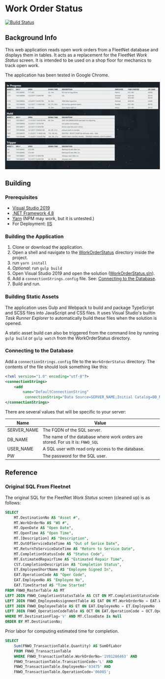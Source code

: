 # Work Order Status
[![Build Status](https://dev.azure.com/cumtd/MTD/_apis/build/status/CUMTD.WorkOrderStatus?branchName=master)](https://dev.azure.com/cumtd/MTD/_build/latest?definitionId=18&branchName=master)

## Background Info
This web application reads open work orders from a FleetNet database
and displays them in tables.
It acts as a replacement for the FleetNet *Work Status* screen.
It is intended to be used on a shop floor for mechanics to track open work.

The application has been tested in Google Chrome.

![Screenshot of the Application](./screenshot.png)

## Building
### Prerequisites
* [Visual Studio 2019](https://www.visualstudio.com/downloads/)
* [.NET Framework 4.8](https://www.microsoft.com/net/download/dotnet-framework-runtime/net48)
* [Yarn](https://yarnpkg.com/en/) (NPM may work, but it is untested.)
* For Deployment: [IIS](https://www.iis.net/)

### Building the Application
1. Clone or download the application.
2. Open a shell and navigate to the [WorkOrderStatus](./WorkOrderStatus/) directory inside the project.
3. run `yarn install`
4. *Optional*: run `gulp build`
5. Open Visual Studio 2019 and open the solution ([WorkOrderStatus.sln](./WorkOrderStatus.sln)).
6. Add a `connectionStrings.config` file. See: [Connecting to the Database](#connecting-to-the-database).
7. Build and run.

### Building Static Assets
The application uses Gulp and Webpack to build and package
TypeScript and SCSS files into JavaScript and CSS files.
It uses Visual Studio's builtin *Task Runner Explorer*
to automatically build these files when the solution is opened.

A static asset build can also be triggered from the command line by running
`gulp build` or `gulp watch` from the WorkOrderStatus directory.

### Connecting to the Database

Add a `connectionStrings.config` file to the `WorkOrderStatus` directory.
The contents of the file should look something like this:

```xml
<?xml version="1.0" encoding="utf-8"?>
<connectionStrings>
	<add
		name="DefaultConnectionString"
		 connectionString="Data Source=SERVER_NAME;Initial Catalog=DB_NAME;Integrated Security=False;Persist Security Info=True;User ID=USER_NAME;Password=PW;MultipleActiveResultSets=True" providerName="System.Data.SqlClient" />
</connectionStrings>
```

There are several values that will be specific to your server:

| Name        | Value                                                                           |
|-------------|---------------------------------------------------------------------------------|
| SERVER_NAME | The FQDN of the SQL server.                                                     |
| DB_NAME     | The name of the database where work orders are stored. For us it is: `FNWO_SQL` |
| USER_NAME   | A SQL user with read only access to the database.                               |
| PW          | The password for the SQL user.                                                  |

## Reference
### Original SQL From Fleetnet
The original SQL for the FleetNet *Work Status* screen (cleaned up)
is as follows:

```SQL
SELECT
	MT.DestinationNo AS "Asset #",
	MT.WorkOrderNo AS "WO #",
	MT.OpenDate AS "Open Date",
	MT.OpenTime AS "Open Time",
	MT.[Description] AS "Description",
	MT.OutOfServiceDateTime AS "Out of Serice Date",
	MT.ReturnToServiceDateTime AS "Return to Service Date",
	MT.CompletionStatusCode AS "Status Code",
	MT.EstimatedRepairTime AS "Estimated Repair Time",
	CST.CompletionDescription AS "Completion Status",
	ET.EmployeeShortName AS "Employee Signed In",
	EAT.OperationCode AS "Oper Code",
	EAT.EmployeeNo AS "Employee No",
	EAT.TimeStarted AS "Time Started"
FROM FNWO_MasterTable AS MT
LEFT JOIN FNWO_CompletionStatusTable AS CST ON MT.CompletionStatusCode = CST.CompletionStatusCode
LEFT JOIN FNWO_EmployeeAssignmentTable AS EAT ON MT.WorkOrderNo = EAT.WorkOrderNo
LEFT JOIN FNWO_EmployeeTable AS ET ON EAT.EmployeeNo = ET.EmployeeNo
LEFT JOIN FNWO_OperationCodeTable AS OCT ON EAT.OperationCode = OCT.OperationCode
WHERE MT.DestinationFlag='V' AND MT.CloseDate Is Null
ORDER BY MT.DestinationNo;
```

Prior labor for computing estimated time for completion.
```SQL
SELECT
	Sum(FNWO_TransactionTable.Quantity) AS SumOfLabor
	FROM FNWO_TransactionTable
	WHERE FNWO_TransactionTable.WorkOrderNo='1V01286463' AND
	FNWO_TransactionTable.TransactionCode='L' AND
	FNWO_TransactionTable.EmployeeNo='03475' AND
	FNWO_TransactionTable.OperationCode='06005';
```
